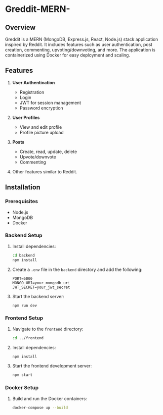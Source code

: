 # Greddit-MERN-
## Overview

Greddit is a MERN (MongoDB, Express.js, React, Node.js) stack application inspired by Reddit. It includes features such as user authentication, post creation, commenting, upvoting/downvoting, and more. The application is containerized using Docker for easy deployment and scaling.

## Features

1. **User Authentication**
    - Registration
    - Login
    - JWT for session management
    - Password encryption

2. **User Profiles**
    - View and edit profile
    - Profile picture upload

3. **Posts**
    - Create, read, update, delete
    - Upvote/downvote
    - Commenting

4. Other features similar to Reddit.

## Installation

### Prerequisites
- Node.js
- MongoDB
- Docker

### Backend Setup

1. Install dependencies:
    ```bash
    cd backend
    npm install
    ```

2. Create a `.env` file in the `backend` directory and add the following:
    ```env
    PORT=5000
    MONGO_URI=your_mongodb_uri
    JWT_SECRET=your_jwt_secret
    ```

3. Start the backend server:
    ```bash
    npm run dev
    ```

### Frontend Setup
1. Navigate to the `frontend` directory:
    ```bash
    cd ../frontend
    ```

2. Install dependencies:
    ```bash
    npm install
    ```

3. Start the frontend development server:
    ```bash
    npm start
    ```

### Docker Setup
1. Build and run the Docker containers:
    ```bash
    docker-compose up --build
    ```

